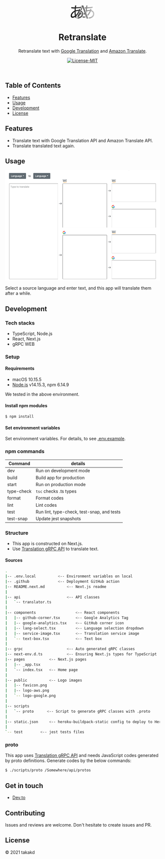 <p align="center"><img src="docs/logo.svg" width="80"/></p>

<h1 align="center">Retranslate</h1>

<p align="center">Retranslate text with <a href="https://cloud.google.com/translate">Google Translation</a> and <a href="https://aws.amazon.com/jp/translate/">Amazon Translate</a>.</p>

<p align="center">
<a target="_blank" rel="noopener noreferrer" href="https://camo.githubusercontent.com/a568b3692dcc72af17d4abfed1b2c81d47f05dcaaefb021c9f9d3d6a856d3e6e/68747470733a2f2f696d672e736869656c64732e696f2f62616467652f4c6963656e73652d4d49542d696e666f726d6174696f6e616c3f7374796c653d666c6174"><img src="https://camo.githubusercontent.com/a568b3692dcc72af17d4abfed1b2c81d47f05dcaaefb021c9f9d3d6a856d3e6e/68747470733a2f2f696d672e736869656c64732e696f2f62616467652f4c6963656e73652d4d49542d696e666f726d6174696f6e616c3f7374796c653d666c6174" alt="License-MIT" data-canonical-src="https://img.shields.io/badge/License-MIT-informational?style=flat" style="max-width:100%;"></a><!--&nbsp;
    <img src="https://github.com/takakd/retranslate/workflows/Deploy/badge.svg"/> -->
</p>
<!--
<p align="center">
    <a href="https://retranslate-demo.herokuapp.com/"><strong>Demo</strong></a>
</p>
-->
<br>

## Table of Contents

- [Features](#features)
- [Usage](#usage)
- [Development](#development)
- [License](#license)

## Features

- Translate text with Google Translation API and Amazon Translate API.
- Translate translated text again.

## Usage

<p align="center"><img src="docs/usage.gif"/></p>

Select a source language and enter text, and this app will translate them after a while.

## Development

### Tech stacks

- TypeScript, Node.js
- React, Next.js
- gRPC WEB

### Setup

#### Requirements

- macOS 10.15.5
- [Node.js](https://nodejs.org/en/) v14.15.3, npm 6.14.9

We tested in the above environment.

#### Install npm modules

```sh
$ npm install
```

#### Set environment variables

Set environment variables. For details, to see [.env.example](.env.example).

### npm commands

| Command    | details                                    |
| ---------- | ------------------------------------------ |
| dev        | Run on development mode                    |
| build      | Build app for production                   |
| start      | Run on production mode                     |
| type-check | `tsc` checks .ts types                     |
| format     | Format codes                               |
| lint       | Lint codes                                 |
| test       | Run lint, type-check, test-snap, and tests |
| test-snap  | Update jest snapshots                      |

### Structure

- This app is constructed on Next.js.
- Use [Translation gRPC API](https://github.com/takakd/translation-api) to translate text.

#### Sources

```sh
.
|-- .env.local          <-- Environment variables on local
|-- .github             <-- Deployment GitHub action
|-- README.next.md          <-- Next.js readme
|
|-- api                     <-- API classes
|   `-- translator.ts
|
|-- components                  <-- React components
|   |-- github-corner.tsx       <-- Google Analytics Tag
|   |-- google-analytics.tsx    <-- GitHub corner icon
|   |-- lang-select.tsx         <-- Language selection dropdown
|   |-- service-image.tsx       <-- Translation service image
|   `-- text-box.tsx            <-- Text box
|
|-- grpc                    <-- Auto generated gRPC classes
|-- next-env.d.ts           <-- Ensuring Next.js types for TypeScript
|-- pages           <-- Next.js pages
|   |-- _app.tsx
|   `-- index.tsx   <-- Home page
|
|-- public          <-- Logo images
|   |-- favicon.png
|   |-- logo-aws.png
|   `-- logo-google.png
|
|-- scripts
|   `-- proto      <-- Script to generate gRPC classes with .proto
|
|-- static.json     <-- heroku-buildpack-static config to deploy to Heroku
|
`-- test        <-- jest tests files
```

### proto

This app uses [Translation gRPC API](https://github.com/takakd/translation-api) and needs JavaScript codes generated by proto definitions.
Generate codes by the below commands:

```sh
$ ./scripts/proto /Somewhere/api/protos
```

## Get in touch

- [Dev.to](https://dev.to/takakd)

## Contributing

Issues and reviews are welcome. Don't hesitate to create issues and PR.

## License

&copy; 2021 takakd
